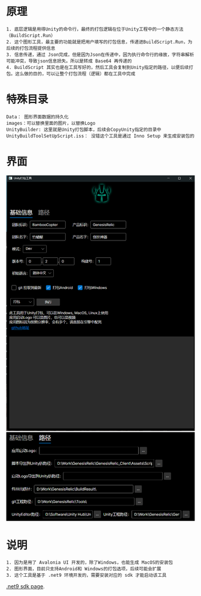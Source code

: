 # 原理
	1. 底层逻辑是用得Unity的命令行，最终的打包逻辑在位于Unity工程中的一个静态方法（BuildScript.Run）
	2. 这个图形工具，最主要的功能就是把用户填写的打包信息，传递进BuildScript.Run，为后续的打包流程提供信息
	3. 信息传递，通过 Json完成，但是因为Json在传递中，因为执行命令行的缘故，字符串解析可能冲突，导致json信息损失。所以是转成 Base64 再传递的
	4. BuildScript 其实也是在工具写好的，然后工具会复制到Unity指定的路径，以便后续打包。这么做的目的，可以让整个打包流程（逻辑）都在工具中完成

# 特殊目录
	Data： 图形界面数据的持久化
	images：可以替换里面的图片，以替换Logo
	UnityBuilder: 这里就是Unity打包脚本，后续会CopyUnity指定的目录中
	UnityBuildToolSetUpScript.iss： 没错这个工具是通过 Inno Setup 来生成安装包的

# 界面
![](readmeFiles/img/baseInfo.png)
![](readmeFiles/img/pathInfo.png)

# 说明
	1. 因为是用了 Avalonia UI 开发的，除了Windows，也能生成 MacOS的安装包
	2. 图形界面，目前只支持Android和 Windows的打包选项，后续可能会扩展
	3. 这个工具是基于 .net9 环境开发的，需要安装对应的 sdk 才能启动该工具
[.net9 sdk page](https://dotnet.microsoft.com/en-us/download/dotnet/9.0).
